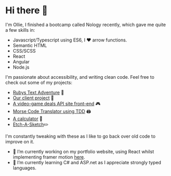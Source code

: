 # Hi there 👋

I'm Ollie, I finished a bootcamp called Nology recently, which gave me quite a few skills in:

- Javascript/Typescript using ES6, I :heart: arrow functions.
- Semantic HTML
- CSS/SCSS
- React
- Angular
- Node.js

I'm passionate about accessibility, and writing clean code.
Feel free to check out some of my projects:

- [Rubys Text Adventure](https://github.com/Ocoldwell/rubyscakeadventuregame) 🐶
- [Our client project](https://github.com/Ocoldwell/KnoWaste) 💚
- [A video-game deals API site front-end](https://github.com/Ocoldwell/apichallenge2) 🎮
- [Morse Code Translator using TDD](https://github.com/Ocoldwell/morsecodetranslatorollie) 🖨️
- [A calculator](https://github.com/Ocoldwell/calculator-project) 🥧
- [Etch-A-Sketch](https://github.com/Ocoldwell/etchasketch):pencil2:

I'm constantly tweaking with these as I like to go back over old code to improve on it.

- 🔭  I’m currently working on my portfolio website, using React whilst implementing framer motion [here](https://github.com/Ocoldwell/React-portfolio).
- 🌱  I’m currently learning C# and ASP.net as I appreciate strongly typed languages.
